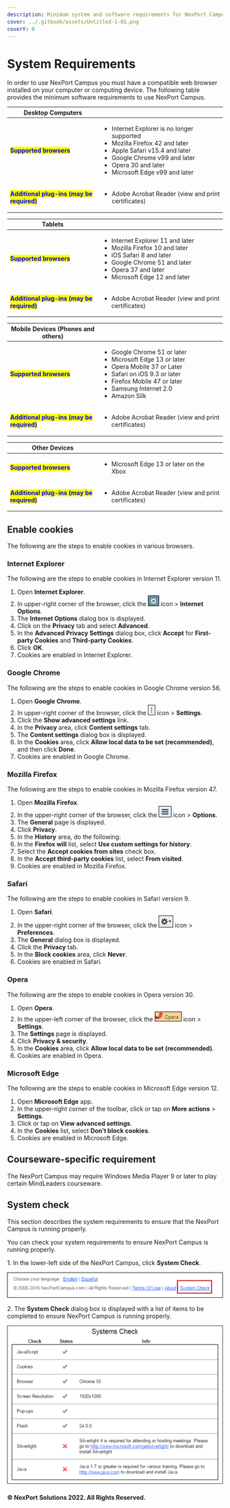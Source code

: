 ```yaml
---
description: Minimum system and software requirements for NexPort Campus
cover: ../.gitbook/assets/Untitled-1-01.png
coverY: 0
---
```


# System Requirements

In order to use NexPort Campus you must have a compatible web browser installed on your computer or computing device. The following table provides the minimum software requirements to use NexPort Campus.

| Desktop Computers                                                          |                                                                                                                                                                                                                                          |
| -------------------------------------------------------------------------- | ---------------------------------------------------------------------------------------------------------------------------------------------------------------------------------------------------------------------------------------- |
| <mark style="color:blue;">**Supported browsers**</mark>                    | <ul><li>Internet Explorer is no longer supported</li><li>Mozilla Firefox 42 and later</li><li>Apple Safari v15.4 and later</li><li>Google Chrome v99 and later</li><li>Opera 30 and later</li><li>Microsoft Edge v99 and later</li></ul> |
| <mark style="color:blue;">**Additional plug-ins (may be required)**</mark> | <ul><li>Adobe Acrobat Reader (view and print certificates)</li></ul>                                                                                                                                                                     |

&#x20;

| Tablets                                                                    |                                                                                                                                                                                                                        |
| -------------------------------------------------------------------------- | ---------------------------------------------------------------------------------------------------------------------------------------------------------------------------------------------------------------------- |
| <mark style="color:blue;">**Supported browsers**</mark>                    | <ul><li>Internet Explorer 11 and later</li><li>Mozilla Firefox 10 and later</li><li>iOS Safari 8 and later</li><li>Google Chrome 51 and later</li><li>Opera 37 and later</li><li>Microsoft Edge 12 and later</li></ul> |
| <mark style="color:blue;">**Additional plug-ins (may be required)**</mark> | <ul><li>Adobe Acrobat Reader (view and print certificates)</li></ul>                                                                                                                                                   |

&#x20;

| Mobile Devices (Phones and others)                                         |                                                                                                                                                                                                                                        |
| -------------------------------------------------------------------------- | -------------------------------------------------------------------------------------------------------------------------------------------------------------------------------------------------------------------------------------- |
| <mark style="color:blue;">**Supported browsers**</mark>                    | <ul><li>Google Chrome 51 or later</li><li>Microsoft Edge 13 or later</li><li>Opera Mobile 37 or Later</li><li>Safari on iOS 9.3 or later</li><li>Firefox Mobile 47 or later</li><li>Samsung Internet 2.0</li><li>Amazon Silk</li></ul> |
| <mark style="color:blue;">**Additional plug-ins (may be required)**</mark> | <ul><li>Adobe Acrobat Reader (view and print certificates)</li></ul>                                                                                                                                                                   |

&#x20;

| Other Devices                                                              |                                                                      |
| -------------------------------------------------------------------------- | -------------------------------------------------------------------- |
| <mark style="color:blue;">**Supported browsers**</mark>                    | <ul><li>Microsoft Edge 13 or later on the Xbox</li></ul>             |
| <mark style="color:blue;">**Additional plug-ins (may be required)**</mark> | <ul><li>Adobe Acrobat Reader (view and print certificates)</li></ul> |

## Enable cookies <a href="#enable" id="enable"></a>

The following are the steps to enable cookies in various browsers.

### Internet Explorer <a href="#internet" id="internet"></a>

The following are the steps to enable cookies in Internet Explorer version 11.

1. Open **Internet Explorer**.
2. In upper-right corner of the browser, click the ![](/.gitbook/assets/IE_icon.png) icon > **Internet Options**.
3. The **Internet Options** dialog box is displayed.
4. Click on the **Privacy** tab and select **Advanced**.
5. In the **Advanced Privacy Settings** dialog box, click **Accept** for **First-party Cookies** and **Third-party Cookies**.
6. Click **OK**.
7. Cookies are enabled in Internet Explorer.

### Google Chrome <a href="#google" id="google"></a>

The following are the steps to enable cookies in Google Chrome version 56.

1. Open **Google Chrome**.
2. In upper-right corner of the browser, click the ![](/.gitbook/assets/Chrome_Icon_17x24.png) icon > **Settings**.
3. Click the **Show advanced settings** link.
4. In the **Privacy** area, click **Content settings** tab.
5. The **Content settings** dialog box is displayed.
6. In the **Cookies** area, click **Allow local data to be set (recommended)**, and then click **Done**.
7. Cookies are enabled in Google Chrome.

### Mozilla Firefox <a href="#mozilla" id="mozilla"></a>

The following are the steps to enable cookies in Mozilla Firefox version 47.

1. Open **Mozilla Firefox**.
2. In the upper-right corner of the browser, click the ![](/.gitbook/assets/Mozilla_Icon.png) icon > **Options**.
3. The **General** page is displayed.
4. Click **Privacy**.
5. In the **History** area, do the following:
6. In the **Firefox will** list, select **Use custom settings for history**.
7. Select the **Accept cookies from sites** check box.
8. In the **Accept third-party cookies** list, select **From visited**.
9. Cookies are enabled in Mozilla Firefox.

### Safari <a href="#safari" id="safari"></a>

The following are the steps to enable cookies in Safari version 9.

1. Open **Safari**.
2. In the upper-right corner of the browser, click the ![](/.gitbook/assets/Safari_Icon.png) icon > **Preferences**.
3. The **General** dialog box is displayed.
4. Click the **Privacy** tab.
5. In the **Block cookies** area, click **Never**.
6. Cookies are enabled in Safari.

### Opera <a href="#opera" id="opera"></a>

The following are the steps to enable cookies in Opera version 30.

1. Open **Opera**.
2. In the upper-left corner of the browser, click the ![](/.gitbook/assets/Opera_Icon.png) icon > **Settings**.
3. The **Settings** page is displayed.
4. Click **Privacy & security**.
5. In the **Cookies** area, click **Allow local data to be set (recommended)**.
6. Cookies are enabled in Opera.

### Microsoft Edge <a href="#microsof" id="microsof"></a>

The following are the steps to enable cookies in Microsoft Edge version 12.

1. Open **Microsoft Edge** app.
2. In the upper-right corner of the toolbar, click or tap on **More actions** > **Settings**.
3. Click or tap on **View advanced settings**.
4. In the **Cookies** list, select **Don’t block cookies**.
5. Cookies are enabled in Microsoft Edge.

## Courseware-specific requirement <a href="#coursewa" id="coursewa"></a>

The NexPort Campus may require Windows Media Player 9 or later to play certain MindLeaders courseware.

## System check <a href="#system" id="system"></a>

This section describes the system requirements to ensure that the NexPort Campus is running properly.

You can check your system requirements to ensure NexPort Campus is running properly.

1\.  In the lower-left side of the NexPort Campus, click **System Check**.

![Webpage footer with system options](/.gitbook/assets/System_Check_518x61.png)

2\.  The **System Check** dialog box is displayed with a list of items to be completed to ensure NexPort Campus is running properly.

![Systems Check Screen](/.gitbook/assets/System_Check_dialog_550x403.png)

#### © NexPort Solutions 2022. All Rights Reserved.
